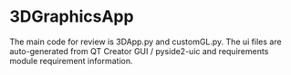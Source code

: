 # 3DGraphicsApp
The main code for review is 3DApp.py and customGL.py. The ui files are auto-generated from QT Creator GUI / pyside2-uic and requirements module requirement information.
